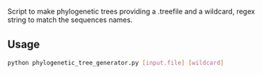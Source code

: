Script to make phylogenetic trees providing a .treefile and a wildcard, regex string to match the sequences names. 


## Usage
```bash
python phylogenetic_tree_generator.py [input.file] [wildcard]
```
